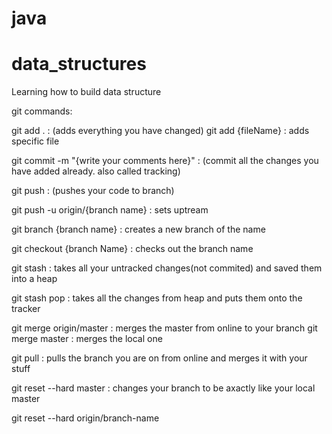 # java
# data_structures
Learning how to build data structure

git commands:

git add . : (adds everything you have changed)
git add {fileName} : adds specific file

git commit -m "{write your comments here}" :  (commit all the changes you have added already. also called tracking)

git push : (pushes your code to branch)

git push -u origin/{branch name} : sets uptream

git branch {branch name} : creates a new branch of the name 

git checkout {branch Name} : checks out the branch name

git stash : takes all your untracked changes(not commited) and saved them into a heap

git stash pop : takes all the changes from heap and puts them onto the tracker


git merge origin/master : merges the master from online to your branch
git merge master : merges the local one

git pull : pulls the branch you are on from online and merges it with your stuff

git reset --hard master : changes your branch to be axactly like your local master

git reset --hard origin/branch-name


